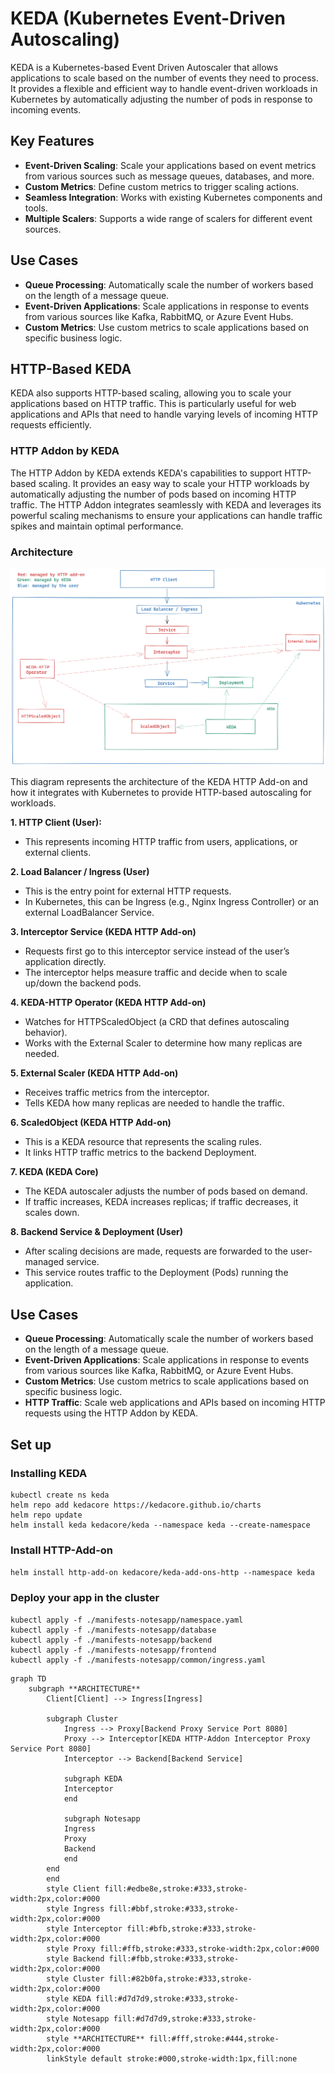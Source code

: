 # KEDA (Kubernetes Event-Driven Autoscaling)

KEDA is a Kubernetes-based Event Driven Autoscaler that allows applications to scale based on the number of events they need to process. It provides a flexible and efficient way to handle event-driven workloads in Kubernetes by automatically adjusting the number of pods in response to incoming events.

## Key Features

- **Event-Driven Scaling**: Scale your applications based on event metrics from various sources such as message queues, databases, and more.
- **Custom Metrics**: Define custom metrics to trigger scaling actions.
- **Seamless Integration**: Works with existing Kubernetes components and tools.
- **Multiple Scalers**: Supports a wide range of scalers for different event sources.

## Use Cases

- **Queue Processing**: Automatically scale the number of workers based on the length of a message queue.
- **Event-Driven Applications**: Scale applications in response to events from various sources like Kafka, RabbitMQ, or Azure Event Hubs.
- **Custom Metrics**: Use custom metrics to scale applications based on specific business logic.

## HTTP-Based KEDA

KEDA also supports HTTP-based scaling, allowing you to scale your applications based on HTTP traffic. This is particularly useful for web applications and APIs that need to handle varying levels of incoming HTTP requests efficiently.

### HTTP Addon by KEDA

The HTTP Addon by KEDA extends KEDA's capabilities to support HTTP-based scaling. It provides an easy way to scale your HTTP workloads by automatically adjusting the number of pods based on incoming HTTP traffic. The HTTP Addon integrates seamlessly with KEDA and leverages its powerful scaling mechanisms to ensure your applications can handle traffic spikes and maintain optimal performance.

### Architecture

![HTTP Architecture](./keda-http-add-on-architecture.png)

This diagram represents the architecture of the KEDA HTTP Add-on and how it integrates with Kubernetes to provide HTTP-based autoscaling for workloads.

**1. HTTP Client (User):**

- This represents incoming HTTP traffic from users, applications, or external clients.

**2. Load Balancer / Ingress (User)**

- This is the entry point for external HTTP requests.
- In Kubernetes, this can be Ingress (e.g., Nginx Ingress Controller) or an external LoadBalancer Service.

**3. Interceptor Service (KEDA HTTP Add-on)**

- Requests first go to this interceptor service instead of the user’s application directly.
- The interceptor helps measure traffic and decide when to scale up/down the backend pods.

**4. KEDA-HTTP Operator (KEDA HTTP Add-on)**

- Watches for HTTPScaledObject (a CRD that defines autoscaling behavior).
- Works with the External Scaler to determine how many replicas are needed.

**5. External Scaler (KEDA HTTP Add-on)**

- Receives traffic metrics from the interceptor.
- Tells KEDA how many replicas are needed to handle the traffic.

**6. ScaledObject (KEDA HTTP Add-on)**

- This is a KEDA resource that represents the scaling rules.
- It links HTTP traffic metrics to the backend Deployment.

**7. KEDA (KEDA Core)**

- The KEDA autoscaler adjusts the number of pods based on demand.
- If traffic increases, KEDA increases replicas; if traffic decreases, it scales down.

**8. Backend Service & Deployment (User)**

- After scaling decisions are made, requests are forwarded to the user-managed service.
- This service routes traffic to the Deployment (Pods) running the application.

## Use Cases

- **Queue Processing**: Automatically scale the number of workers based on the length of a message queue.
- **Event-Driven Applications**: Scale applications in response to events from various sources like Kafka, RabbitMQ, or Azure Event Hubs.
- **Custom Metrics**: Use custom metrics to scale applications based on specific business logic.
- **HTTP Traffic**: Scale web applications and APIs based on incoming HTTP requests using the HTTP Addon by KEDA.

## Set up

### Installing KEDA

```
kubectl create ns keda
helm repo add kedacore https://kedacore.github.io/charts
helm repo update
helm install keda kedacore/keda --namespace keda --create-namespace
```

### Install HTTP-Add-on

`helm install http-add-on kedacore/keda-add-ons-http --namespace keda`

### Deploy your app in the cluster

```
kubectl apply -f ./manifests-notesapp/namespace.yaml
kubectl apply -f ./manifests-notesapp/database
kubectl apply -f ./manifests-notesapp/backend
kubectl apply -f ./manifests-notesapp/frontend
kubectl apply -f ./manifests-notesapp/common/ingress.yaml
```

```mermaid
graph TD
    subgraph **ARCHITECTURE**
        Client[Client] --> Ingress[Ingress]

        subgraph Cluster
            Ingress --> Proxy[Backend Proxy Service Port 8080]
            Proxy --> Interceptor[KEDA HTTP-Addon Interceptor Proxy Service Port 8080]
            Interceptor --> Backend[Backend Service]

            subgraph KEDA
            Interceptor
            end

            subgraph Notesapp
            Ingress
            Proxy
            Backend
            end
        end
        end
        style Client fill:#edbe8e,stroke:#333,stroke-width:2px,color:#000
        style Ingress fill:#bbf,stroke:#333,stroke-width:2px,color:#000
        style Interceptor fill:#bfb,stroke:#333,stroke-width:2px,color:#000
        style Proxy fill:#ffb,stroke:#333,stroke-width:2px,color:#000
        style Backend fill:#fbb,stroke:#333,stroke-width:2px,color:#000
        style Cluster fill:#82b0fa,stroke:#333,stroke-width:2px,color:#000
        style KEDA fill:#d7d7d9,stroke:#333,stroke-width:2px,color:#000
        style Notesapp fill:#d7d7d9,stroke:#333,stroke-width:2px,color:#000
        style **ARCHITECTURE** fill:#fff,stroke:#444,stroke-width:2px,color:#000
        linkStyle default stroke:#000,stroke-width:1px,fill:none

```
